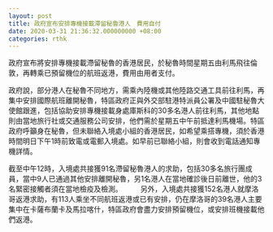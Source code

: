 ```yaml
---
layout: post
title: 政府宣布安排專機接載滯留秘魯港人　費用自付
date: 2020-03-31 21:36:32.000000000 +08:00
categories: rthk
---
```


政府宣布將安排專機接載滯留秘魯的香港居民，於秘魯時間星期五由利馬飛往倫敦，再轉乘已預留機位的航班返港，費用由用者支付。

政府說，部分港人在秘魯不同地方，需乘內陸機或其他陸路交通工具前往利馬，再集中安排國際航班離開秘魯，特區政府正與外交部駐港特派員公署及中國駐秘魯大使館跟進，包括協助安排專機接載身處庫斯科的30多名港人前往利馬，其他地點則由當地旅行社或交通服務公司安排，他們需於星期五中午前抵達利馬機場。特區政府呼籲身在秘魯，但未聯絡入境處小組的香港居民，如希望乘搭專機，須於香港時間明日下午1時前致電或電郵入境處。如早前已聯絡小組，則會收到電話通知專機詳情。

截至中午12時，入境處共接獲91名滯留秘魯港人的求助，包括30多名旅行團成員，當中9人已通過其他安排離開秘魯，另1名港人在當地確診後日前離世，他的3名緊密接觸者須在當地檢疫及檢測。 
　　 
另外，入境處共接獲152名港人就摩洛哥返港求助，有113人乘坐不同航班返港或已有安排，仍在摩洛哥的39名港人主要集中在卡薩布蘭卡及馬拉喀什，特區政府會盡力安排預留機位，或安排班機接載他們返港。
